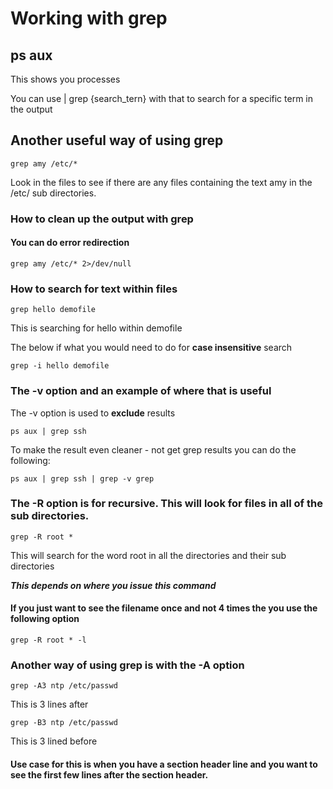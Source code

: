 # Working with grep

## ps aux

This shows you processes

You can use
	| grep {search_tern}
with that to search for a specific term in the output

## Another useful way of using grep

	grep amy /etc/*

Look in the files to see if there are any files containing the text amy in the /etc/ sub directories.

### How to clean up the output with grep

#### You can do error redirection

	grep amy /etc/* 2>/dev/null

### How to search for text within files

	grep hello demofile

This is searching for hello within demofile

The below if what you would need to do for **case insensitive** search

	grep -i hello demofile

### The -v option and an example of where that is useful

The -v option is used to **exclude** results

	ps aux | grep ssh

To make the result even cleaner - not get grep results you can do the following:

	ps aux | grep ssh | grep -v grep

### The -R option is for recursive. This will look for files in all of the sub directories.

	grep -R root *

This will search for the word root in all the directories and their sub directories

***This depends on where you issue this command***

#### If you just want to see the filename once and not 4 times the you use the following option

	grep -R root * -l

### Another way of using grep is with the -A option

	grep -A3 ntp /etc/passwd

This is 3 lines after

	grep -B3 ntp /etc/passwd

This is 3 lined before

#### Use case for this is when you have a section header line and you want to see the first few lines after the section header.


